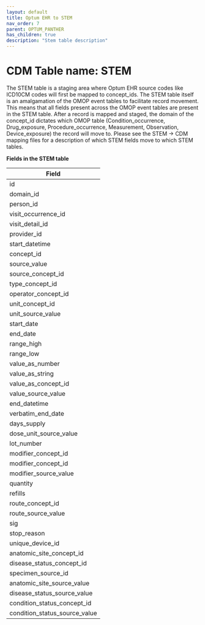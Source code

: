 ```yaml
---
layout: default
title: Optum EHR to STEM
nav_order: 7
parent: OPTUM_PANTHER
has_children: true
description: "Stem table description"
---
```


# CDM Table name: STEM

The STEM table is a staging area where Optum EHR source codes like ICD10CM codes will first be mapped to concept_ids. The STEM table itself is an amalgamation of the OMOP event tables to facilitate record movement. This means that all fields present across the OMOP event tables are present in the STEM table. After a record is mapped and staged, the domain of the concept_id dictates which OMOP table (Condition_occurrence, Drug_exposure, Procedure_occurrence, Measurement, Observation, Device_exposure) the record will move to. Please see the STEM -> CDM mapping files for a description of which STEM fields move to which STEM tables. 

**Fields in the STEM table**

| Field | 
| --- | 
| id | 
| domain_id |  
| person_id | 
| visit_occurrence_id | 
| visit_detail_id |
| provider_id | 
| start_datetime | 
| concept_id | 
| source_value |
| source_concept_id | 
| type_concept_id |  
| operator_concept_id | 
| unit_concept_id |  
| unit_source_value | 
| start_date |  
| end_date |  
| range_high |  
| range_low | 
| value_as_number | 
| value_as_string | 
| value_as_concept_id | 
| value_source_value | 
| end_datetime | 
| verbatim_end_date |  
| days_supply | 
| dose_unit_source_value | 
| lot_number | 
| modifier_concept_id |  
| modifier_concept_id | 
| modifier_source_value | 
| quantity | 
| refills | 
| route_concept_id | 
| route_source_value | 
| sig |  
| stop_reason | 
| unique_device_id | 
| anatomic_site_concept_id | 
| disease_status_concept_id |  
| specimen_source_id |
| anatomic_site_source_value | 
| disease_status_source_value | 
| condition_status_concept_id | 
| condition_status_source_value |  

